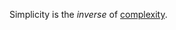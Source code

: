 Simplicity is the *inverse* of [complexity](https://github.com/gcassel/Modular-Organization-Terminology/blob/master/terms/complexity.md).
